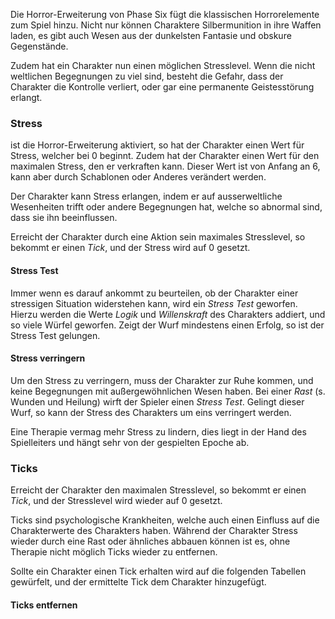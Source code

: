 Die Horror-Erweiterung von Phase Six fügt die klassischen Horrorelemente zum Spiel hinzu. Nicht nur können Charaktere Silbermunition in ihre Waffen laden, es gibt auch Wesen aus der dunkelsten Fantasie und obskure Gegenstände. 

Zudem hat ein Charakter nun einen möglichen Stresslevel. Wenn die nicht weltlichen Begegnungen zu viel sind, besteht die Gefahr, dass der Charakter die Kontrolle verliert, oder gar eine permanente Geistesstörung erlangt.

### Stress

ist die Horror-Erweiterung aktiviert, so hat der Charakter einen Wert für Stress, welcher bei 0 beginnt. Zudem hat der Charakter einen Wert für den maximalen Stress, den er verkraften kann. Dieser Wert ist von Anfang an 6, kann aber durch Schablonen oder Anderes verändert werden.

Der Charakter kann Stress erlangen, indem er auf ausserweltliche Wesenheiten trifft oder andere Begegnungen hat, welche so abnormal sind, dass sie ihn beeinflussen.

Erreicht der Charakter durch eine Aktion sein maximales Stresslevel, so bekommt er einen *Tick*, und der Stress wird auf 0 gesetzt.

#### Stress Test

Immer wenn es darauf ankommt zu beurteilen, ob der Charakter einer stressigen Situation widerstehen kann, wird ein *Stress Test* geworfen. Hierzu werden die Werte *Logik* und *Willenskraft* des Charakters addiert, und so viele Würfel geworfen. Zeigt der Wurf mindestens einen Erfolg, so ist der Stress Test gelungen.

#### Stress verringern

Um den Stress zu verringern, muss der Charakter zur Ruhe kommen, und keine Begegnungen mit außergewöhnlichen Wesen haben. Bei einer *Rast* (s. Wunden und Heilung) wirft der Spieler einen *Stress Test*. Gelingt dieser Wurf, so kann der Stress des Charakters um eins verringert werden.

Eine Therapie vermag mehr Stress zu lindern, dies liegt in der Hand des Spielleiters und hängt sehr von der gespielten Epoche ab.

### Ticks

Erreicht der Charakter den maximalen Stresslevel, so bekommt er einen *Tick*, und der Stresslevel wird wieder auf 0 gesetzt.

Ticks sind psychologische Krankheiten, welche auch einen Einfluss auf die Charakterwerte des Charakters haben. Während der Charakter Stress wieder durch eine Rast oder ähnliches abbauen können ist es, ohne Therapie nicht möglich Ticks wieder zu entfernen. 

Sollte ein Charakter einen Tick erhalten wird auf die folgenden Tabellen gewürfelt, und der ermittelte Tick dem Charakter hinzugefügt.


#### Ticks entfernen